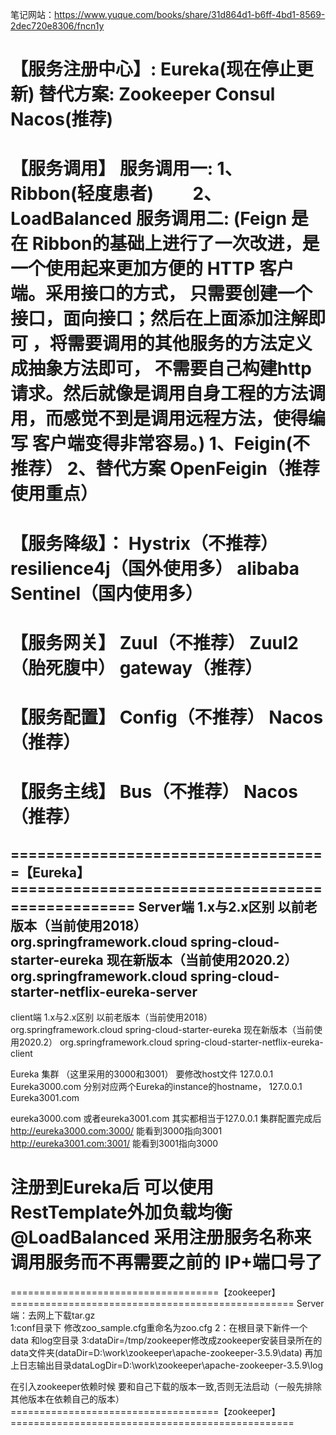 笔记网站：https://www.yuque.com/books/share/31d864d1-b6ff-4bd1-8569-2dec720e8306/fncn1y

【服务注册中心】:
Eureka(现在停止更新)
替代方案: Zookeeper  Consul  Nacos(推荐)
===============================================================================================
【服务调用】
服务调用一:
1、Ribbon(轻度患者)　　
2、LoadBalanced
服务调用二:    (Feign 是在 Ribbon的基础上进行了一次改进，是一个使用起来更加方便的 HTTP 客户端。采用接口的方式， 只需要创建一个接口，面向接口；然后在上面添加注解即可 ，将需要调用的其他服务的方法定义成抽象方法即可， 不需要自己构建http请求。然后就像是调用自身工程的方法调用，而感觉不到是调用远程方法，使得编写 客户端变得非常容易。)
1、Feigin(不推荐）
2、替代方案 OpenFeigin（推荐使用重点）
===============================================================================================
【服务降级】：
Hystrix（不推荐）
resilience4j（国外使用多）
alibaba Sentinel（国内使用多）
===============================================================================================
【服务网关】
Zuul（不推荐）
Zuul2（胎死腹中）
gateway（推荐）
===============================================================================================
【服务配置】
Config（不推荐）
Nacos（推荐）
===============================================================================================
【服务主线】
Bus（不推荐）
Nacos（推荐）
===============================================================================================







====================================【Eureka】=================================================
Server端
1.x与2.x区别
以前老版本（当前使用2018）
        <dependency>
                <groupId>org.springframework.cloud</groupId>
                <artifactId>spring-cloud-starter-eureka</artifactId>
            </dependency>
现在新版本（当前使用2020.2）
        <dependency>
                <groupId>org.springframework.cloud</groupId>
                <artifactId>spring-cloud-starter-netflix-eureka-server</artifactId>
            </dependency>
---------------------------------------------------------------------------------------------
client端
1.x与2.x区别
以前老版本（当前使用2018）
        <dependency>
                <groupId>org.springframework.cloud</groupId>
                <artifactId>spring-cloud-starter-eureka</artifactId>
            </dependency>
现在新版本（当前使用2020.2）
        <dependency>
                <groupId>org.springframework.cloud</groupId>
                <artifactId>spring-cloud-starter-netflix-eureka-client</artifactId>
            </dependency>
            
Eureka 集群 （这里采用的3000和3001）
要修改host文件
127.0.0.1 Eureka3000.com    分别对应两个Eureka的instance的hostname，
127.0.0.1 Eureka3001.com      

eureka3000.com 或者eureka3001.com 其实都相当于127.0.0.1
集群配置完成后 http://eureka3000.com:3000/  能看到3000指向3001      
            http://eureka3001.com:3001/  能看到3001指向3000  
            
注册到Eureka后 可以使用RestTemplate外加负载均衡@LoadBalanced
采用注册服务名称来 调用服务而不再需要之前的 IP+端口号了
===============================================================================================



====================================【zookeeper】=================================================
Server端：去网上下载tar.gz  
1:conf目录下  修改zoo_sample.cfg重命名为zoo.cfg
2：在根目录下新件一个data  和log空目录
3:dataDir=/tmp/zookeeper修改成zookeeper安装目录所在的data文件夹(dataDir=D:\\work\\zookeeper\\apache-zookeeper-3.5.9\\data)
再加上日志输出目录dataLogDir=D:\\work\\zookeeper\\apache-zookeeper-3.5.9\\log

在引入zookeeper依赖时候  要和自己下载的版本一致,否则无法启动（一般先排除其他版本在依赖自己的版本）
====================================【zookeeper】=================================================